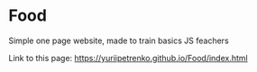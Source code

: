 # Food
Simple one page website, made to train basics JS feachers

Link to this page: https://yuriipetrenko.github.io/Food/index.html
